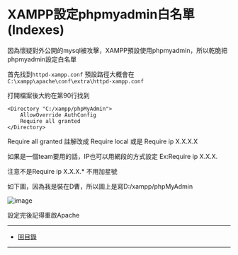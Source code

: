 # XAMPP設定phpmyadmin白名單(Indexes)

因為懷疑對外公開的mysql被攻擊，XAMPP預設使用phpmyadmin，所以乾脆把phpmyadmin設定白名單

首先找到`httpd-xampp.conf`
預設路徑大概會在`C:\xampp\apache\conf\extra\httpd-xampp.conf` 

打開檔案後大約在第90行找到
```
<Directory "C:/xampp/phpMyAdmin">
    AllowOverride AuthConfig
    Require all granted
</Directory>
```
Require all granted 註解改成 Require local 或是 Require ip X.X.X.X 

如果是一個team要用的話，IP也可以用網段的方式設定 Ex:Require ip X.X.X.

注意不是Require ip X.X.X.* 不用加星號

如下圖，因為我是裝在D曹，所以圖上是寫D:/xampp/phpMyAdmin

![image](http://aven725.github.io/image/WEB/XAMPP/image004.png)

設定完後記得重啟Apache

-------
* [回目錄](../README.md)

-------